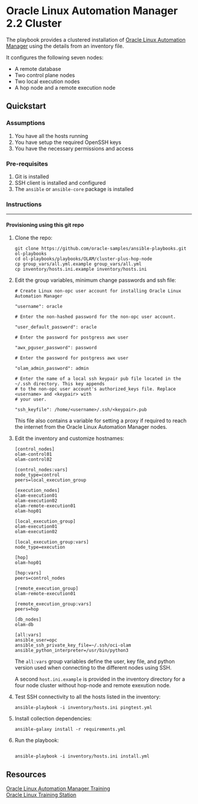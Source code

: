 # Oracle Linux Automation Manager 2.2 Cluster

The playbook provides a clustered installation of [Oracle Linux Automation Manager](https://docs.oracle.com/en/operating-systems/oracle-linux-automation-manager/) using the details from an inventory file.

It configures the following seven nodes:

- A remote database
- Two control plane nodes
- Two local execution nodes
- A hop node and a remote execution node

## Quickstart

### Assumptions

1. You have all the hosts running
1. You have setup the required OpenSSH keys
1. You have the necessary permissions and access

### Pre-requisites

1. Git is installed
1. SSH client is installed and configured
1. The `ansible` or `ansible-core` package is installed

### Instructions
---

#### Provisioning using this git repo

1. Clone the repo:

    ```
    git clone https://github.com/oracle-samples/ansible-playbooks.git ol-playbooks
    cd ol-playbooks/playbooks/OLAM/cluster-plus-hop-node
    cp group_vars/all.yml.example group_vars/all.yml
    cp inventory/hosts.ini.example inventory/hosts.ini
    ```

1. Edit the group variables, minimum change passwords and ssh file:

    ```
    # Create Linux non-opc user account for installing Oracle Linux Automation Manager
    
    "username": oracle
    
    # Enter the non-hashed password for the non-opc user account.
    
    "user_default_password": oracle

    # Enter the password for postgress awx user

    "awx_pguser_password": password

    # Enter the password for postgress awx user

    "olam_admin_password": admin

    # Enter the name of a local ssh keypair pub file located in the ~/.ssh directory. This key appends
    # to the non-opc user account's authorized_keys file. Replace <username> and <keypair> with
    # your user.

    "ssh_keyfile": /home/<username>/.ssh/<keypair>.pub
    ```

    This file also contains a variable for setting a proxy if required to reach the internet from the Oracle Linux Automation Manager nodes.

1. Edit the inventory and customize hostnames:

    ```
    [control_nodes]
    olam-control01
    olam-control02

    [control_nodes:vars]
    node_type=control
    peers=local_execution_group

    [execution_nodes]
    olam-execution01
    olam-execution02
    olam-remote-execution01
    olam-hop01

    [local_execution_group]
    olam-execution01
    olam-execution02

    [local_execution_group:vars]
    node_type=execution

    [hop]
    olam-hop01

    [hop:vars]
    peers=control_nodes

    [remote_execution_group]
    olam-remote-execution01

    [remote_execution_group:vars]
    peers=hop

    [db_nodes]
    olam-db

    [all:vars]
    ansible_user=opc
    ansible_ssh_private_key_file=~/.ssh/oci-olam
    ansible_python_interpreter=/usr/bin/python3
    ```    
    
    The `all:vars` group variables define the user, key file, and python version used when connecting to the different nodes using SSH.

    A second `host.ini.example` is provided in the inventory directory for a four node cluster without hop-node and remote exexution node.

1. Test SSH connectivity to all the hosts listed in the inventory:

    ```
    ansible-playbook -i inventory/hosts.ini pingtest.yml
    ```

1. Install collection dependencies:

    ```
    ansible-galaxy install -r requirements.yml
    ```
    
1. Run the playbook:

    ```

    ansible-playbook -i inventory/hosts.ini install.yml
    ```

## Resources

[Oracle Linux Automation Manager Training](https://www.oracle.com/goto/linuxautomationlearning)    
[Oracle Linux Training Station](https://www.oracle.com/goto/oltrain)     






